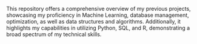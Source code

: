 This repository offers a comprehensive overview of my previous projects, showcasing my proficiency in Machine Learning, database management, optimization, as well as data structures and algorithms. Additionally, it highlights my capabilities in utilizing Python, SQL, and R, demonstrating a broad spectrum of my technical skills.
